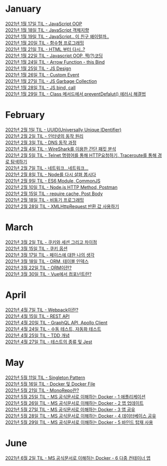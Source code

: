 # January
[2021년 1월 17일 TIL - JavaScript OOP](https://velog.io/@sms8377/TIL-JavaScript-OOP)<br>
[2021년 1월 18일 TIL - JavaScript 객체지향](https://velog.io/@sms8377/TIL-JavaScript-%EB%AF%B8%EB%8B%88-%ED%94%84%EB%A1%9C%EC%A0%9D%ED%8A%B8%EC%88%98%ED%96%89%EC%A4%91-v4esfn6r)<br>
[2021년 1월 19일 TIL - JavaScript.. 이 친구 왜이럴까..](https://velog.io/@sms8377/TIL-119-Javascript..-%EC%9D%B4-%EC%B9%9C%EA%B5%AC-%EC%99%9C%EC%9D%B4%EB%9F%B4%EA%B9%8C)<br>
[2021년 1월 20일 TIL - 함수형 프로그래밍](https://velog.io/@sms8377/TIL-120-%ED%95%A8%EC%88%98%ED%98%95-%ED%94%84%EB%A1%9C%EA%B7%B8%EB%9E%98%EB%B0%8D)<br>
[2021년 1월 21일 TIL - HTML 부터 다시..?](https://velog.io/@sms8377/TIL-121-HTML-%EB%B6%80%ED%84%B0-%EB%8B%A4%EC%8B%9C)<br>
[2021년 1월 22일 TIL - Javascript OOP, 짝(?)코딩](https://velog.io/@sms8377/TIL-122-Pair-Programming)<br>
[2021년 1월 24일 TIL - Arrow Function - this Bind](https://velog.io/@sms8377/TIL-124-Arrow-Function-this-Bind)<br>
[2021년 1월 25일 TIL - JS Design](https://velog.io/@sms8377/TIL-125-Javascript-Design)<br>
[2021년 1월 26일 TIL - Custom Event](https://velog.io/@sms8377/TIL-126)<br>
[2021년 1월 27일 TIL - JS Garbage Collection](https://velog.io/@sms8377/TIL-127-JS-Garbage-Collection)<br>
[2021년 1월 28일 TIL - JS bind, call](https://velog.io/@sms8377/TIL-128-JS-bind-call-apply)<br>
[2021년 1월 29일 TIL - Class 메서드에서 preventDefalut() 에러시 해결법](https://velog.io/@sms8377/TIL-129-JS-class-preventDefaulte)<br>

# February
[2021년 2월 1일 TIL - UUID(Universally Unique IDentifier)](https://velog.io/@sms8377/TIL-21-UUIDUniversally-Unique-IDentifier)<br>
[2021년 2월 2일 TIL - 인터넷의 동작 원리](https://velog.io/@sms8377/%EC%9D%B8%ED%84%B0%EB%84%B7%EC%9D%98-%EB%8F%99%EC%9E%91-%EC%9B%90%EB%A6%ACOSI-7-layer)<br>
[2021년 2월 3일 TIL - DNS 동작 과정](https://velog.io/@sms8377/TIL23-DNS-%EB%8F%99%EC%9E%91-%EA%B3%BC%EC%A0%95)<br>
[2021년 2월 4일 TIL - WireShark를 이용한 간단 패킷 분석](https://velog.io/@sms8377/TIL-24-Wireshark%EB%A5%BC-%EC%9D%B4%EC%9A%A9%ED%95%9C-%EA%B0%84%EB%8B%A8-%ED%8C%A8%ED%82%B7-%EB%B6%84%EC%84%9D)<br>
[2021년 2월 5일 TIL - Telnet 명령어를 통해 HTTP요청하기, Traceroute를 통해 경로 탐색하기](https://velog.io/@sms8377/TIL-25-텔넷Telnet명령을-통해-HTTP-요청하기)<br>
[2021년 2월 7일 TIL - 네트워크...네트워크...](https://velog.io/@sms8377/TIL-27-Routing-Protocol)<br>
[2021년 2월 8일 TIL - Node를 다시 살펴 봅시다](https://velog.io/@sms8377/TIL-28-Node를-다시-살펴-봅시다)<br>
[2021년 2월 9일 TIL - ES6 Module, CommonJS](https://velog.io/@sms8377/TIL-29-ES6-Module-CommonJS)<br>
[2021년 2월 10일 TIL - Node.js HTTP Method, Postman](https://velog.io/@sms8377/TIL-210-Node.js-HTTP-Method-Postman)<br>
[2021년 2월 15일 TIL - require cache, Post Body](https://velog.io/@sms8377/TIL-215-require-cache-Post-Body)<br>
[2021년 2월 18일 TIL - 비동기 프로그래밍](https://velog.io/@sms8377/TIL-218-%EB%B9%84%EB%8F%99%EA%B8%B0-%ED%94%84%EB%A1%9C%EA%B7%B8%EB%9E%98%EB%B0%8D)<br>
[2021년 2월 28일 TIL - XMLHttpRequest 반환 값 사용하기](https://velog.io/@sms8377/TIL-228-XMLHttpRequest-%EB%B0%98%ED%99%98-%EA%B0%92-%EC%82%AC%EC%9A%A9%ED%95%98%EA%B8%B0Callback)
# March
[2021년 3월 2일 TIL - 쿠키와 세션 그리고 차이점](https://velog.io/@sms8377/TIL-32-%EC%BF%A0%ED%82%A4%EC%99%80-%EC%84%B8%EC%85%98-%EA%B7%B8%EB%A6%AC%EA%B3%A0-%EC%B0%A8%EC%9D%B4%EC%A0%90)<br>
[2021년 3월 15일 TIL - 쿠키 옵션](https://velog.io/@sms8377/TIL-316-%EC%BF%A0%ED%82%A4-%EC%98%B5%EC%85%98-%EB%B0%8F-JWT)<br>
[2021년 3월 17일 TIL - 페이스에 대한 나의 생각](https://velog.io/@sms8377/TIL-317-데이터-베이스의-기본)<br>
[2021년 3월 18일 TIL - ORM, 테이블 인덱스](https://velog.io/@sms8377/Database-테이블-인덱스)<br>
[2021년 3월 22일 TIL - ORM이란?](https://velog.io/@sms8377/Database-ORM%EC%9D%B4%EB%9E%80)<br>
[2021년 3월 30일 TIL - Vue에서 컴포넌트란?](https://velog.io/@sms8377/Javascript-Vue-%EC%97%90%EC%84%9C-%EC%BB%B4%ED%8F%AC%EB%84%8C%ED%8A%B8%EB%9E%80)<br>
# April
[2021년 4월 7일 TIL - Webpack이란?](https://velog.io/@sms8377/Javascript-Webpack-%EC%9D%B4%EB%9E%80)<br>
[2021년 4월 15일 TIL - REST API](https://velog.io/@sms8377/Server-REST-REST-API%EB%9E%80)<br>
[2021년 4월 20일 TIL - GraphQL API, Apollo Client](https://velog.io/@sms8377/Server-GraphQL-API-Apollo-Client)<br>
[2021년 4월 24일 TIL - 수동 테스트, 자동화 테스트](https://velog.io/@sms8377/Testing-%EC%9E%90%EB%8F%99%ED%99%94-%EC%88%98%EB%8F%99%ED%99%94-%ED%85%8C%EC%8A%A4%ED%8A%B8)<br>
[2021년 4월 25일 TIL - TDD 개념](https://velog.io/@sms8377/Testing-TDD-Test-Driven-Development-%EA%B0%9C%EB%85%90)<br>
[2021년 4월 27일 TIL - 테스트의 종류 및 Jest](https://velog.io/@sms8377/Testing-%ED%85%8C%EC%8A%A4%ED%8A%B8%EC%9D%98-%EC%A2%85%EB%A5%98-%EB%B0%8F-Jest)<br>
# May
[2021년 5월 11일 TIL - Singleton Pattern](https://velog.io/@sms8377/Structure-%EC%8B%B1%EA%B8%80%ED%86%A4-%ED%8C%A8%ED%84%B4%EA%B3%BC-%EB%AC%B8%EC%A0%9C%EC%A0%90)<br>
[2021년 5월 16일 TIL - Docker 및 Docker File](https://velog.io/@sms8377/DevOps-Docker%EB%9E%80-%EB%AC%B4%EC%97%87%EC%9D%B8%EA%B0%80)<br>
[2021년 5월 21일 TIL - MonoRepo란?](https://velog.io/@sms8377/DevOps-MonoRepo%EB%9E%80)<br>
[2021년 5월 25일 TIL - MS 공식문서로 이해하는 Docker - 1 애플리케이션](https://velog.io/@sms8377/DevOps-MS-%EA%B3%B5%EC%8B%9D%EB%AC%B8%EC%84%9C%EB%A1%9C-%EC%9D%B4%ED%95%B4%ED%95%98%EB%8A%94-Docker)<br>
[2021년 5월 26일 TIL - MS 공식문서로 이해하는 Docker - 2 앱 업데이트](https://velog.io/@sms8377/DevOps-MS-%EA%B3%B5%EC%8B%9D%EB%AC%B8%EC%84%9C%EB%A1%9C-%EC%9D%B4%ED%95%B4%ED%95%98%EB%8A%94-Docker-2-%EC%95%B1-%EC%97%85%EB%8D%B0%EC%9D%B4%ED%8A%B8)<br>
[2021년 5월 27일 TIL - MS 공식문서로 이해하는 Docker - 3 앱 공유](https://velog.io/@sms8377/DevOps-MS-%EA%B3%B5%EC%8B%9D%EB%AC%B8%EC%84%9C%EB%A1%9C-%EC%9D%B4%ED%95%B4%ED%95%98%EB%8A%94-Docker-3-%EC%95%B1-%EA%B3%B5%EC%9C%A0)<br>
[2021년 5월 28일 TIL - MS 공식문서로 이해하는 Docker - 4 데이터베이스 공유](https://velog.io/@sms8377/DevOps-MS-%EA%B3%B5%EC%8B%9D%EB%AC%B8%EC%84%9C%EB%A1%9C-%EC%9D%B4%ED%95%B4%ED%95%98%EB%8A%94-Docker-4-%EB%8D%B0%EC%9D%B4%ED%84%B0%EB%B2%A0%EC%9D%B4%EC%8A%A4-%EC%9C%A0%EC%A7%80)<br>
[2021년 5월 29일 TIL - MS 공식문서로 이해하는 Docker - 5 바인드 탑재 사용](https://velog.io/@sms8377/DevOps-MS-%EA%B3%B5%EC%8B%9D%EB%AC%B8%EC%84%9C%EB%A1%9C-%EC%9D%B4%ED%95%B4%ED%95%98%EB%8A%94-Docker-%EB%B0%94%EC%9D%B8%EB%93%9C-%ED%83%91%EC%9E%AC-%EC%82%AC%EC%9A%A9)<br>
# June
[2021년 6월 2일 TIL - MS 공식문서로 이해하는 Docker - 6 다중 컨테이너 앱](https://velog.io/@sms8377/DevOps-MS-%EA%B3%B5%EC%8B%9D%EB%AC%B8%EC%84%9C%EB%A1%9C-%EC%9D%B4%ED%95%B4%ED%95%98%EB%8A%94-Docker-6-%EB%8B%A4%EC%A4%91-%EC%BB%A8%ED%85%8C%EC%9D%B4%EB%84%88-%EC%95%B1)<br>
